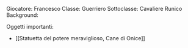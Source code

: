 Giocatore: Francesco
Classe: Guerriero
Sottoclasse: Cavaliere Runico
Background: 


Oggetti importanti:

- [[Statuetta del potere meraviglioso, Cane di Onice]]